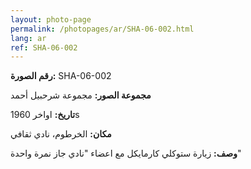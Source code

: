 ```yaml
---
layout: photo-page
permalink: /photopages/ar/SHA-06-002.html
lang: ar
ref: SHA-06-002
---
```


**رقم الصورة:** SHA-06-002

**مجموعة الصور:** مجموعة شرحبيل أحمد

**تاريخ:** اواخر 1960s

**مكان:** الخرطوم، نادي ثقافي

**وصف:** زيارة ستوكلي كارمايكل مع اعضاء "نادي جاز نمرة واحدة"
